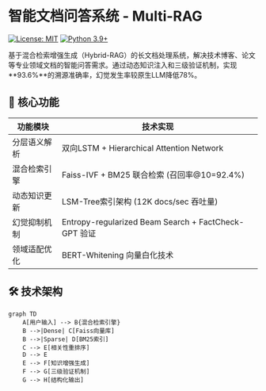 # 智能文档问答系统 - Multi-RAG

[![License: MIT](https://img.shields.io/badge/License-MIT-yellow.svg)](https://opensource.org/licenses/MIT)
[![Python 3.9+](https://img.shields.io/badge/Python-3.9+-blue.svg)](https://www.python.org/downloads/)

基于混合检索增强生成（Hybrid-RAG）的长文档处理系统，解决技术博客、论文等专业领域文档的智能问答需求。通过动态知识注入和三级验证机制，实现**93.6%**的溯源准确率，幻觉发生率较原生LLM降低78%。

## 🌟 核心功能

| 功能模块             | 技术实现                                                                 |
|----------------------|--------------------------------------------------------------------------|
| 分层语义解析         | 双向LSTM + Hierarchical Attention Network                                |
| 混合检索引擎         | Faiss-IVF + BM25 联合检索 (召回率@10=92.4%)                             |
| 动态知识更新         | LSM-Tree索引架构 (12K docs/sec 吞吐量)                                  |
| 幻觉抑制机制         | Entropy-regularized Beam Search + FactCheck-GPT 验证                    |
| 领域适配优化         | BERT-Whitening 向量白化技术                                             |

## 🛠️ 技术架构

```mermaid
graph TD
    A[用户输入] --> B{混合检索引擎}
    B -->|Dense| C[Faiss向量库]
    B -->|Sparse| D[BM25索引]
    C --> E[相关性重排序]
    D --> E
    E --> F[知识增强生成]
    F --> G[三级验证机制]
    G --> H[结构化输出]
